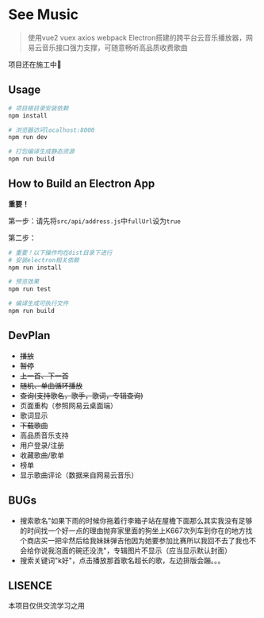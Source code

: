 # See Music

> 使用vue2 vuex axios webpack Electron搭建的跨平台云音乐播放器，网易云音乐接口强力支撑，可随意畅听高品质收费歌曲

项目还在施工中🚧

## Usage

``` bash
# 项目根目录安装依赖
npm install

# 浏览器访问localhost:8000
npm run dev

# 打包编译生成静态资源
npm run build
```

## How to Build an Electron App

**重要！**

第一步：请先将`src/api/address.js`中`fullUrl`设为`true`

第二步：

```bash
# 重要！以下操作均在dist目录下进行
# 安装electron相关依赖
npm run install

# 预览效果
npm run test

# 编译生成可执行文件
npm run build
```

## DevPlan

- ~~播放~~
- ~~暂停~~
- ~~上一首、下一首~~
- ~~随机、单曲循环播放~~
- ~~查询(支持歌名，歌手，歌词，专辑查询)~~
- 页面重构（参照网易云桌面端）
- 歌词显示
- ~~下载歌曲~~
- 高品质音乐支持
- 用户登录/注册
- 收藏歌曲/歌单
- 榜单
- 显示歌曲评论（数据来自网易云音乐）


## BUGs

- 搜索歌名"如果下雨的时候你拖着行李箱子站在屋檐下面那么其实我没有足够的时间找一个好一点的理由抛弃家里面的狗坐上K667次列车到你在的地方找个商店买一把伞然后给我妹妹弹吉他因为她要参加比赛所以我回不去了我也不会给你说我泡面的碗还没洗"，专辑图片不显示（应当显示默认封面）
- 搜索关键词"k好"，点击播放那首歌名超长的歌，左边排版会蹦。。。


## LISENCE

本项目仅供交流学习之用
